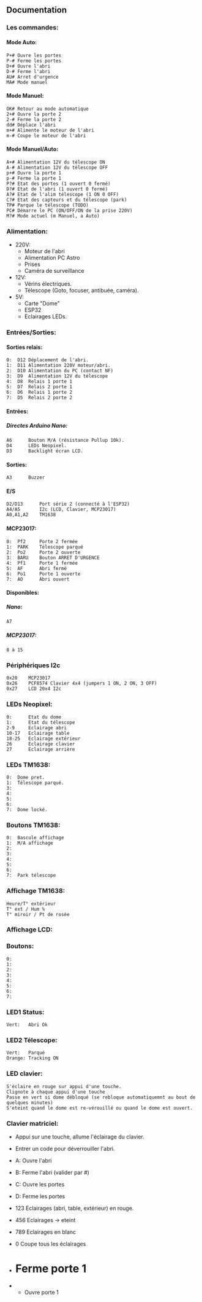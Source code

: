 ## Documentation

### Les commandes:
#### Mode Auto:
	P+#	Ouvre les portes
	P-#	Ferme les portes
	D+#	Ouvre l'abri
	D-#	Ferme l'abri
	AU#	Arret d'urgence
	MA#	Mode manuel
	
#### Mode Manuel:
	OK#	Retour au mode automatique
	2+#	Ouvre la porte 2
	2-#	Ferme la porte 2
	dd#	Déplace l'abri
	m+#	Alimente le moteur de l'abri
	m-# Coupe le moteur de l'abri
	
#### Mode Manuel/Auto:
	A+#	Alimentation 12V du télescope ON
	A-#	Alimentation 12V du télescope OFF
	p+#	Ouvre la porte 1
	p-#	Ferme la porte 1
	P?#	Etat des portes (1 ouvert 0 fermé)
	D?#	Etat de l'abri (1 ouvert 0 fermé)
	A?#	Etat de l'alim télescope (1 ON 0 OFF)
	C?#	Etat des capteurs et du télescope (park)
	TP#	Parque le télescope (TODO)
	PC#	Démarre le PC (ON/OFF/ON de la prise 220V)
	M?# Mode actuel (m Manuel, a Auto)

### Alimentation:
- 220V:
	- Moteur de l'abri
	- Alimentation PC Astro
	- Prises
	- Caméra de surveillance
- 12V:
	- Vérins électriques.
	- Télescope (Goto, focuser, antibuée, caméra).
- 5V:
	- Carte "Dome"
	- ESP32
	- Eclairages LEDs.
	
### Entrées/Sorties:
#### Sorties relais:
	0:	D12	Déplacement de l'abri.
	1:	D11	Alimentation 220V moteur/abri.
	2:	D10 Alimentation du PC (contact NF)
	3:	D9	Alimentation 12V du télescope
	4:	D8	Relais 1 porte 1
	5:	D7	Relais 2 porte 1
	6:	D6	Relais 1 porte 2
	7:	D5	Relais 2 porte 2
#### Entrées:
##### Directes Arduino Nano:
	A6		Bouton M/A (résistance Pullup 10k).
	D4		LEDs Neopixel.
	D3		Backlight écran LCD.
 #### Sorties:
	A3		Buzzer
#### E/S
	D2/D13		Port série 2 (connecté à l'ESP32)
	A4/A5		I2c (LCD, Clavier, MCP23017)
	A0,A1,A2	TM1638
#### MCP23017:
	0:	Pf2		Porte 2 fermée
	1:	PARK	Télescope parqué
	2:	Po2		Porte 2 ouverte
	3:	BARU	Bouton ARRET D'URGENCE
	4:	Pf1		Porte 1 fermée
	5:	AF		Abri fermé
	6:	Po1		Porte 1 ouverte
	7:	AO		Abri ouvert
	
#### Disponibles:
##### Nano:
	A7
##### MCP23017:
	8 à 15

### Périphériques I2c
	0x20	MCP23017
	0x26	PCF8574 Clavier 4x4 (jumpers 1 ON, 2 ON, 3 OFF)
	0x27	LCD 20x4 I2c

### LEDs Neopixel:
	0:		Etat du dome 
	1:		Etat du télescope
	2-9		Eclairage abri
	10-17	Eclairage table
	18-25	Eclairage extérieur
	26		Eclairage clavier
	27 		Eclairage arrière
	
### LEDs TM1638:
	0:	Dome pret.
	1:	Télescope parqué.
	3:
	4:
	5:
	6:
	7:	Dome locké.
	
### Boutons TM1638:
	0:	Bascule affichage
	1:	M/A affichage
	2:
	3:
	4:
	5:
	6:
	7:	Park télescope

### Affichage TM1638:
	Heure/T° extérieur	
	T° ext / Hum %
	T° miroir / Pt de rosée
	
### Affichage LCD:

### Boutons:
	0:
	1:
	2:
	3:
	4:
	5:
	6:
	7:
	
### LED1 Status:
	Vert:	Abri Ok
	
### LED2 Télescope:
	Vert:	Parqué
	Orange:	Tracking ON
	
### LED clavier:
	S'éclaire en rouge sur appui d'une touche.
	Clignote à chaque appui d'une touche
	Passe en vert si dome débloqué (se rebloque automatiquemnt au bout de quelques minutes)
	S'eteint quand le dome est re-vérouillé ou quand le dome est ouvert.
	
### Clavier matriciel:
- Appui sur une touche, allume l'éclairage du clavier.
- Entrer un code pour déverrouiller l'abri.

- A:	Ouvre l'abri
- B:	Ferme l'abri (valider par #)
- C:	Ouvre les portes
- D: 	Ferme les portes
- 123	Eclairages (abri, table, extérieur) en rouge.
- 456	Eclairages -> eteint
- 789	Eclairages en blanc
- 0	Coupe tous les éclairages
- #	Ferme porte 1
- *	Ouvre porte 1
	
